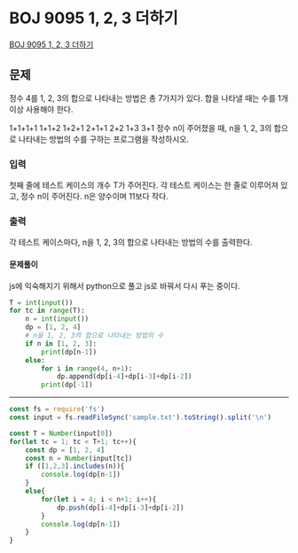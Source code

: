 # BOJ 9095 1, 2, 3 더하기
[BOJ 9095 1, 2, 3 더하기](https://www.acmicpc.net/problem/9095)

## 문제
정수 4를 1, 2, 3의 합으로 나타내는 방법은 총 7가지가 있다. 합을 나타낼 때는 수를 1개 이상 사용해야 한다.

1+1+1+1
1+1+2
1+2+1
2+1+1
2+2
1+3
3+1
정수 n이 주어졌을 때, n을 1, 2, 3의 합으로 나타내는 방법의 수를 구하는 프로그램을 작성하시오.

### 입력
첫째 줄에 테스트 케이스의 개수 T가 주어진다. 각 테스트 케이스는 한 줄로 이루어져 있고, 정수 n이 주어진다. n은 양수이며 11보다 작다.

### 출력
각 테스트 케이스마다, n을 1, 2, 3의 합으로 나타내는 방법의 수를 출력한다.

#### 문제풀이
js에 익숙해지기 위해서 python으로 풀고 js로 바꿔서 다시 푸는 중이다.  
```python
T = int(input())
for tc in range(T):
    n = int(input())
    dp = [1, 2, 4]
    # n을 1, 2, 3의 합으로 나타내는 방법의 수
    if n in [1, 2, 3]:
        print(dp[n-1])
    else:
        for i in range(4, n+1):
            dp.append(dp[i-4]+dp[i-3]+dp[i-2])
        print(dp[-1])
```
---
```js
const fs = require('fs')
const input = fs.readFileSync('sample.txt').toString().split('\n')

const T = Number(input[0])
for(let tc = 1; tc < T+1; tc++){
    const dp = [1, 2, 4]
    const n = Number(input[tc])
    if ([1,2,3].includes(n)){
        console.log(dp[n-1])
    }
    else{
        for(let i = 4; i < n+1; i++){
            dp.push(dp[i-4]+dp[i-3]+dp[i-2])
        }
        console.log(dp[n-1])
    }
}
```